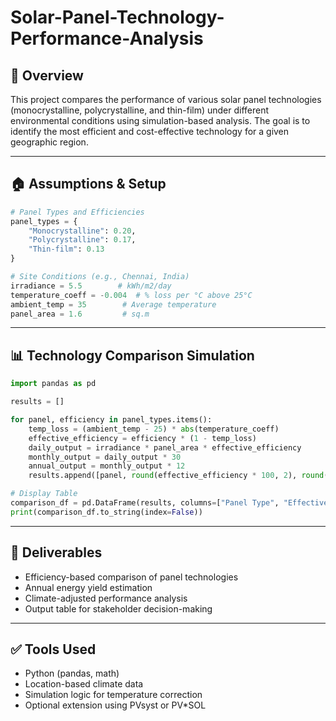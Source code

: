 # Solar-Panel-Technology-Performance-Analysis


## 📌 Overview
This project compares the performance of various solar panel technologies (monocrystalline, polycrystalline, and thin-film) under different environmental conditions using simulation-based analysis. The goal is to identify the most efficient and cost-effective technology for a given geographic region.

---

## 🏠 Assumptions & Setup
```python
# Panel Types and Efficiencies
panel_types = {
    "Monocrystalline": 0.20,
    "Polycrystalline": 0.17,
    "Thin-film": 0.13
}

# Site Conditions (e.g., Chennai, India)
irradiance = 5.5        # kWh/m2/day
temperature_coeff = -0.004  # % loss per °C above 25°C
ambient_temp = 35        # Average temperature
panel_area = 1.6         # sq.m
```

---

## 📊 Technology Comparison Simulation
```python
import pandas as pd

results = []

for panel, efficiency in panel_types.items():
    temp_loss = (ambient_temp - 25) * abs(temperature_coeff)
    effective_efficiency = efficiency * (1 - temp_loss)
    daily_output = irradiance * panel_area * effective_efficiency
    monthly_output = daily_output * 30
    annual_output = monthly_output * 12
    results.append([panel, round(effective_efficiency * 100, 2), round(annual_output, 2)])

# Display Table
comparison_df = pd.DataFrame(results, columns=["Panel Type", "Effective Efficiency (%)", "Annual Energy Output (kWh)"])
print(comparison_df.to_string(index=False))
```

---

## 📄 Deliverables
- Efficiency-based comparison of panel technologies
- Annual energy yield estimation
- Climate-adjusted performance analysis
- Output table for stakeholder decision-making

---

## ✅ Tools Used
- Python (pandas, math)
- Location-based climate data
- Simulation logic for temperature correction
- Optional extension using PVsyst or PV*SOL
